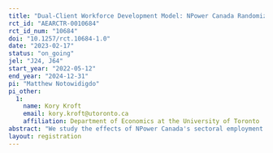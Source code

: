 ```yaml
---
title: "Dual-Client Workforce Development Model: NPower Canada Randomized Control Trial"
rct_id: "AEARCTR-0010684"
rct_id_num: "10684"
doi: "10.1257/rct.10684-1.0"
date: "2023-02-17"
status: "on_going"
jel: "J24, J64"
start_year: "2022-05-12"
end_year: "2024-12-31"
pi: "Matthew Notowidigdo"
pi_other:
  1:
    name: Kory Kroft
    email: kory.kroft@utoronto.ca
    affiliation: Department of Economics at the University of Toronto
abstract: "We study the effects of NPower Canada's sectoral employment program, which offers skills training to under- or unemployed individuals from low-income communities, aiming to employ them in the information technology (IT) industry. We propose an analysis of the effectiveness of the program through a randomized control trial (RCT) looking at several outcomes, such as employment, continuing education, earnings, job quality, and others. We will combine surveys with government administrative data. Additionally, we intend to perform a cost-benefit analysis and develop a theoretical job search model. To evaluate the results of the RCT, we use a straightforward econometric framework that accounts for multiple hypothesis testing and allows for heterogeneity by participant characteristics or program stream. "
layout: registration
---
```


